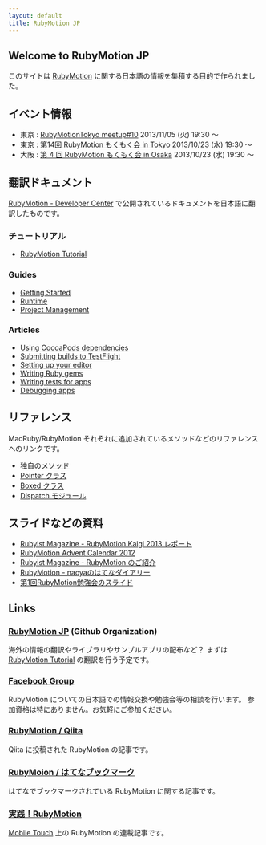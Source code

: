 ```yaml
---
layout: default
title: RubyMotion JP
---
```


## Welcome to RubyMotion JP

このサイトは [RubyMotion](http://www.rubymotion.com/) に関する日本語の情報を集積する目的で作られました。

## イベント情報
- 東京 : [RubyMotionTokyo meetup#10](http://rubymotion-tokyo.doorkeeper.jp/events/6690) 2013/11/05 (火) 19:30 〜
- 東京 : [第14回 RubyMotion もくもく会 in Tokyo](http://connpass.com/event/3556/) 2013/10/23 (水) 19:30 〜
- 大阪 : [第 4 回 RubyMotion もくもく会 in Osaka](http://connpass.com/event/3557/) 2013/10/23 (水) 19:30 〜

## 翻訳ドキュメント
[RubyMotion - Developer Center](http://www.rubymotion.com/developer-center/) で公開されているドキュメントを日本語に翻訳したものです。

### チュートリアル

- [RubyMotion Tutorial](http://tutorial.rubymotion.jp/)

### Guides

- [Getting Started](/RubyMotionDocumentation/guides/getting-started/index.html)
- [Runtime](/RubyMotionDocumentation/guides/runtime/index.html)
- [Project Management](/RubyMotionDocumentation/guides/project-management/index.html)

### Articles

- [Using CocoaPods dependencies](/RubyMotionDocumentation/articles/cocoapods/index.html)
- [Submitting builds to TestFlight](/RubyMotionDocumentation/articles/testflight/index.html)
- [Setting up your editor](/RubyMotionDocumentation/articles/editors/index.html)
- [Writing Ruby gems](/RubyMotionDocumentation/articles/gems/index.html)
- [Writing tests for apps](/RubyMotionDocumentation/articles/testing/index.html)
- [Debugging apps](http://rubymotion.jp/RubyMotionDocumentation/articles/debugging/index.html)

## リファレンス
MacRuby/RubyMotion それぞれに追加されているメソッドなどのリファレンスへのリンクです。

- [独自のメソッド](http://watson1978.github.com/MacRuby-DoJo/blog/2012/03/26/original-methods/)
- [Pointer クラス](http://watson1978.github.com/MacRuby-DoJo/blog/2012/03/27/pointer-class/)
- [Boxed クラス](http://watson1978.github.com/MacRuby-DoJo/blog/2012/03/27/boxed-class/)
- [Dispatch モジュール](http://watson1978.github.com/MacRuby-DoJo/blog/2012/03/31/dispatch-module/)

## スライドなどの資料
- [Rubyist Magazine - RubyMotion Kaigi 2013 レポート](http://magazine.rubyist.net/?0043-RubyMotionKaigi2013Report)
- [RubyMotion Advent Calendar 2012](http://www.adventar.org/calendars/18)
- [Rubyist Magazine - RubyMotion のご紹介](http://jp.rubyist.net/magazine/?0039-IntroductionToRubyMotion)
- [RubyMotion - naoyaのはてなダイアリー](http://d.hatena.ne.jp/naoya/20120831/1346409758)
- [第1回RubyMotion勉強会のスライド](http://satococoa.github.com/blog/2012/08/05/rubymotionjp-meetup-1st/)

## Links

### [RubyMotion JP](https://github.com/RubyMotionJP) (Github Organization)

海外の情報の翻訳やライブラリやサンプルアプリの配布など？
まずは [RubyMotion Tutorial](http://rubymotion-tutorial.com/) の翻訳を行う予定です。


### [Facebook Group](https://www.facebook.com/groups/149315595198329/)

RubyMotion についての日本語での情報交換や勉強会等の相談を行います。
参加資格は特にありません。お気軽にご参加ください。


### [RubyMotion / Qiita](http://qiita.com/tags/RubyMotion)

Qiita に投稿された RubyMotion の記事です。


### [RubyMoion / はてなブックマーク](http://b.hatena.ne.jp/search/tag?q=rubymotion&users=1)

はてなでブックマークされている RubyMotion に関する記事です。

### [実践！RubyMotion](http://mobiletou.ch/stories/実践！rubymotion)

[Mobile Touch](http://mobiletou.ch) 上の RubyMotion の連載記事です。
